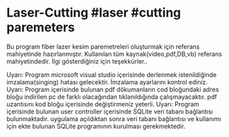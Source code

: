 # Laser-Cutting   #laser   #cutting paremeters 
Bu program fiber lazer kesim paremetreleri oluşturmak için referans mahiyetinde hazırlanmıştır.
Kullanılan tüm kaynak(video,pdf,DB,vb) referans mahiyetindedir.
İlgi gösterdiğiniz için teşekkürler..

Uyarı: Program microsoft visual studio içerisinde derlenmek istenildiğinde imzalama(singing) hatası gelecektir. İmzalama ayarlarını kontrol ediniz. 
Uyarı: Program içerisinde bulunan pdf dökumanların cod bloğundaki adres bloğu indirilen pc de farklı olacağından tıklanıldığında çalışmayacaktır. pdf uzantısını kod bloğu içerisinde değiştirmeniz yeterli.
Uyarı: Program içerisinde bulunan user controller içerisinde SQLite veri tabanı bağlantısı bulunmaktadır. uygulama açıldıktan sonra veri tabanı bağlantısı ve kullanımı için ekte bulunan SQLite programının kurulması gerekmektedir.
